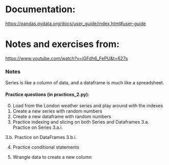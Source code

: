 # Documentation: 
https://pandas.pydata.org/docs/user_guide/index.html#user-guide






# Notes and exercises from:
https://www.youtube.com/watch?v=iGFdh6_FePU&t=627s

### Notes ###
Series is like a column of data, and a dataframe is much like a spreadsheet.

#### Practice questions (in practices_2.py): ####
0. Load from the London weather series and play around with the indexes
1. Create a new series with random numbers
2. Create a new dataframe with random numbers
3. Practice indexing and slicing on both Series and Dataframes
3.a. Practice on Series
3.a.i.

3.b. Practice on DataFrames
3.b.i.

4. Practice conditional statements

5. Wrangle data to create a new column



